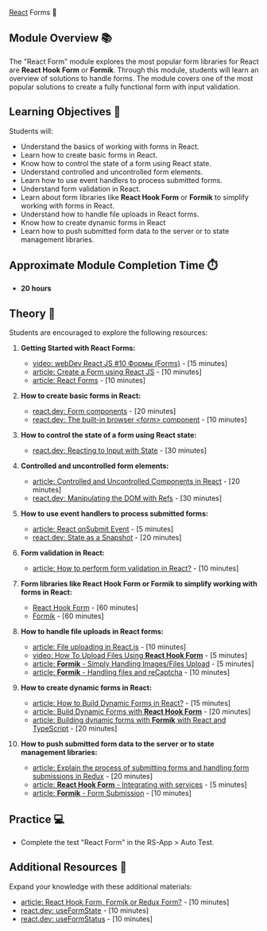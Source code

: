 [React](https://github.com/rolling-scopes-school/tasks/tree/master/react) Forms 🌟

## Module Overview 📚

The "React Form" module explores  the most popular form libraries for React are **React Hook Form** or **Formik**. Through this module, students will learn an overview of solutions to handle forms. The module covers one of the most popular solutions to create a fully functional form with input validation.

## Learning Objectives 🎯

Students will:

- Understand the basics of working with forms in React.
- Learn how to create basic forms in React. 
- Know how to control the state of a form using React state. 
- Understand controlled and uncontrolled form elements. 
- Learn how to use event handlers to process submitted forms.
- Understand form validation in React.
- Learn about form libraries like **React Hook Form** or **Formik** to simplify working with forms in React. 
- Understand how to handle file uploads in React forms. 
- Know how to create dynamic forms in React 
- Learn how to push submitted form data to the server or to state management libraries.

## Approximate Module Completion Time ⏱️

- **20 hours**

## Theory 📖

Students are encouraged to explore the following resources:

1. **Getting Started with React Forms:**

   - [video: webDev React JS #10 Формы (Forms)](https://www.youtube.com/watch?v=LLum_dcrbFo) - [15 minutes]
   - [article: Create a Form using React JS](https://www.geeksforgeeks.org/create-a-form-using-reactjs/) - [10 minutes]
   - [article: React Forms](https://www.w3schools.com/react/react_forms.asp) - [10 minutes]

2. **How to create basic forms in React:**

   - [react.dev: Form components](https://react.dev/reference/react-dom/components#form-components) - [20 minutes]
   - [react.dev: The built-in browser &lt;form&gt; component](https://react.dev/reference/react-dom/components/form) - [10 minutes]

3. **How to control the state of a form using React state:**

   - [react.dev: Reacting to Input with State](https://react.dev/learn/reacting-to-input-with-state) - [30 minutes]

4. **Controlled and uncontrolled form elements:**

   - [article: Controlled and Uncontrolled Components in React](https://reactjsguru.com/controlled-and-uncontrolled-components-in-react/) - [20 minutes]
   - [react.dev: Manipulating the DOM with Refs](https://react.dev/learn/manipulating-the-dom-with-refs) - [30 minutes]

5. **How to use event handlers to process submitted forms:**

   - [article: React onSubmit Event](https://www.geeksforgeeks.org/react-onsubmit-event/) - [5 minutes]
   - [react.dev: State as a Snapshot](https://react.dev/learn/state-as-a-snapshot) - [20 minutes]

6. **Form validation in React:**

   - [article: How to perform form validation in React?](https://www.geeksforgeeks.org/how-to-perform-form-validation-in-react/) - [10 minutes]

7. **Form libraries like **React Hook Form** or **Formik** to simplify working with forms in React:**

   - [React Hook Form](https://react-hook-form.com/) - [60 minutes]
   - [Formik](https://formik.org/) - [60 minutes]

8. **How to handle file uploads in React forms:**

   - [article: File uploading in React.js](https://www.geeksforgeeks.org/file-uploading-in-react-js/) - [10 minutes]
   - [video: How To Upload Files Using **React Hook Form**](https://www.youtube.com/watch?v=XlAs-Lid-TA) - [5 minutes]
   - [article: **Formik** - Simply Handling Images/Files Upload](https://sinn.hashnode.dev/formik-simply-handling-imagesfiles-upload) - [5 minutes]
   - [article: **Formik** - Handling files and reCaptcha](https://hackernoon.com/formik-handling-files-and-recaptcha-209cbeae10bc) - [10 minutes]

9. **How to create dynamic forms in React:**

   - [article: How to Build Dynamic Forms in React?](https://www.geeksforgeeks.org/how-to-build-dynamic-forms-in-react/) - [15 minutes]
   - [article: Build Dynamic Forms with **React Hook Form**](https://claritydev.net/blog/build-dynamic-forms-react-hook-form) - [20 minutes]
   - [article: Building dynamic forms with **Formik** with React and TypeScript](https://scottdj92.ghost.io/building-dynamic-forms-with-formik-with-react-and-typescript/) - [20 minutes]

10. **How to push submitted form data to the server or to state management libraries:**

    - [article: Explain the process of submitting forms and handling form submissions in Redux](https://www.geeksforgeeks.org/explain-the-process-of-submitting-forms-and-handling-form-submissions-in-redux/) - [20 minutes]
    - [article: **React Hook Form** - Integrating with services](https://react-hook-form.com/get-started#Integratingwithservices) - [5 minutes]
    - [article: **Formik** - Form Submission](https://formik.org/docs/guides/form-submission) - [10 minutes]

## Practice 💻

- Complete the test "React Form" in the RS-App > Auto Test.

## Additional Resources 📘

Expand your knowledge with these additional materials:

- [article: React Hook Form, Formik or Redux Form?](https://react-hook-form.com/faqs#ReactHookFormFormikorReduxForm) - [10 minutes]
- [react.dev: useFormState](https://react.dev/reference/react-dom/hooks/useFormState#noun-labs-1201738-(2)) - [10 minutes]
- [react.dev: useFormStatus](https://react.dev/reference/react-dom/hooks/useFormStatus) - [10 minutes]
